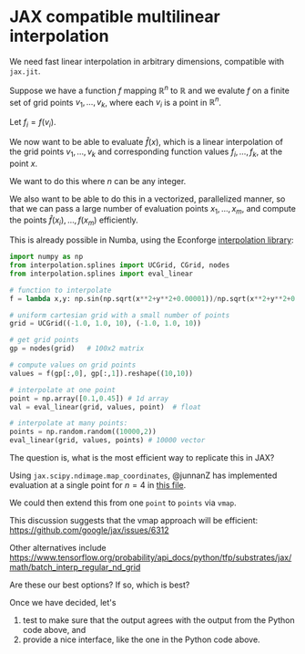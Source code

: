 # JAX compatible multilinear interpolation

We need fast linear interpolation in arbitrary dimensions, compatible with
`jax.jit`.

Suppose we have a function $f$ mapping $\mathbb R^n$ to $\mathbb R$ and we evalute $f$ on a
finite set of grid points $v_1, \ldots, v_k$, where each $v_i$ is a point in
$\mathbb R^n$.  

Let $f_i = f(v_i)$.

We now want to be able to evaluate $\hat f(x)$, which is a linear interpolation
of the grid points $v_1, \ldots, v_k$ and corresponding function values 
$f_i, \ldots, f_k$, at the point $x$.

We want to do this where $n$ can be any integer.

We also want to be able to do this in a vectorized, parallelized manner, so that
we can pass a large number of evaluation points $x_1, \ldots, x_m$, and compute
the points $\hat f(x_i), \ldots, f(x_m)$ efficiently.

This is already possible in Numba, using the Econforge
[interpolation library](https://www.econforge.org/interpolation.py/):


```python
import numpy as np
from interpolation.splines import UCGrid, CGrid, nodes
from interpolation.splines import eval_linear

# function to interpolate
f = lambda x,y: np.sin(np.sqrt(x**2+y**2+0.00001))/np.sqrt(x**2+y**2+0.00001)

# uniform cartesian grid with a small number of points
grid = UCGrid((-1.0, 1.0, 10), (-1.0, 1.0, 10))

# get grid points
gp = nodes(grid)   # 100x2 matrix

# compute values on grid points
values = f(gp[:,0], gp[:,1]).reshape((10,10))

# interpolate at one point
point = np.array([0.1,0.45]) # 1d array
val = eval_linear(grid, values, point)  # float

# interpolate at many points:
points = np.random.random((10000,2))
eval_linear(grid, values, points) # 10000 vector
```

The question is, what is the most efficient way to replicate this in JAX?

Using `jax.scipy.ndimage.map_coordinates`, @junnanZ has implemented evaluation at a single point for $n=4$ in [this file](https://github.com/jstac/sdfs_via_autodiff/blob/main/code/ssy/continuous_junnan/utils.py).

We could then extend this from one `point` to `points` via `vmap`.

This discussion suggests that the vmap approach will be efficient: https://github.com/google/jax/issues/6312

Other alternatives include https://www.tensorflow.org/probability/api_docs/python/tfp/substrates/jax/math/batch_interp_regular_nd_grid

Are these our best options?  If so, which is best?

Once we have decided, let's 

1. test to make sure that the output agrees with the output from the Python code
   above, and
1. provide a nice interface, like the one in the Python code above.
